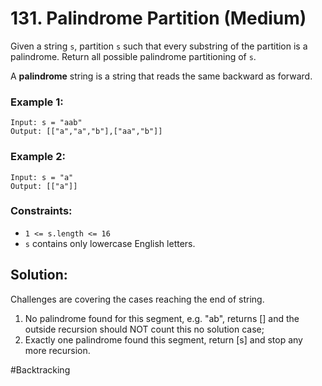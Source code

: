 # 131. Palindrome Partition (Medium)

Given a string `s`, partition `s` such that every substring of the partition is a palindrome. Return all possible palindrome partitioning of `s`.

A **palindrome** string is a string that reads the same backward as forward.

### Example 1:

```
Input: s = "aab"
Output: [["a","a","b"],["aa","b"]]
```

### Example 2:

```
Input: s = "a"
Output: [["a"]]
```

### Constraints:

- `1 <= s.length <= 16`
- `s` contains only lowercase English letters.

## Solution:

Challenges are covering the cases reaching the end of string.

1. No palindrome found for this segment, e.g. "ab", returns [] and the outside recursion should NOT count this no solution case;
2. Exactly one palindrome found this segment, return [s] and stop any more recursion.

#Backtracking

